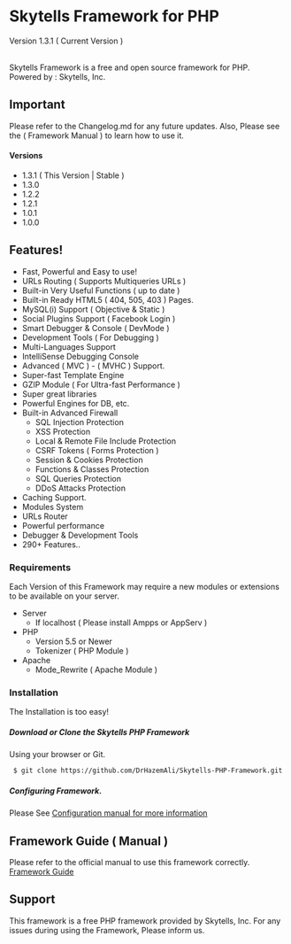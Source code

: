 # Skytells Framework for PHP

Version 1.3.1 ( Current Version )

<br>
Skytells Framework is a free and open source framework for PHP.
<br>
Powered by : Skytells, Inc.

## Important

Please refer to the Changelog.md for any future updates.
Also, Please see the ( Framework Manual ) to learn how to use it.

#### Versions
- 1.3.1 ( This Version | Stable )
- 1.3.0
- 1.2.2
- 1.2.1
- 1.0.1
- 1.0.0

## Features!

  - Fast, Powerful and Easy to use!
  - URLs Routing ( Supports Multiqueries URLs )
  - Built-in Very Useful Functions ( up to date )
  - Built-in Ready HTML5 ( 404, 505, 403 ) Pages.
  - MySQL(i) Support ( Objective & Static )
  - Social Plugins Support  ( Facebook Login )
  - Smart Debugger & Console ( DevMode )
  - Development Tools ( For Debugging )
  - Multi-Languages Support
  - IntelliSense Debugging Console
  - Advanced ( MVC ) - ( MVHC ) Support.
  - Super-fast Template Engine
  - GZIP Module ( For Ultra-fast Performance )
  - Super great libraries
  - Powerful Engines for DB, etc.
  - Built-in Advanced Firewall
    - SQL Injection Protection
    - XSS Protection
    - Local & Remote File Include Protection
    - CSRF Tokens ( Forms Protection )
    - Session & Cookies Protection
    - Functions & Classes Protection
    - SQL Queries Protection
    - DDoS Attacks Protection
  - Caching Support.
  - Modules System
  - URLs Router
  - Powerful performance
  - Debugger & Development Tools
  - 290+ Features..

### Requirements

Each Version of this Framework may require a new modules or extensions to be available on your server.

- Server
    - If localhost ( Please install Ampps or AppServ )
- PHP
    - Version 5.5 or Newer
    - Tokenizer ( PHP Module )
- Apache
    - Mode_Rewrite ( Apache Module )

### Installation
The Installation is too easy!

##### Download or Clone the Skytells PHP Framework
Using your browser or Git.

```sh
 $ git clone https://github.com/DrHazemAli/Skytells-PHP-Framework.git
```

##### Configuring Framework.
Please See <a href='http://developers.skytells.net/framework/Getting_Started/Configuration/'>Configuration manual for more information</a>



## Framework Guide ( Manual )
Please refer to the official manual to use this framework correctly.
<a href='http://developers.skytells.net/framework/'>Framework Guide</a>



## Support
This framework is a free PHP framework provided by Skytells, Inc.
For any issues during using the Framework, Please inform us.    
